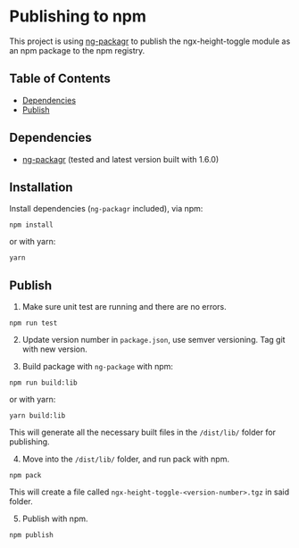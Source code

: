 # Publishing to npm

This project is using [ng-packagr](https://github.com/dherges/ng-packagr) to publish the ngx-height-toggle module as an npm package to the npm registry.

## Table of Contents

- [Dependencies](#dependencies)
- [Publish](#publish)

## Dependencies
* [ng-packagr](https://github.com/dherges/ng-packagr) (tested and latest version built with 1.6.0)

## Installation
Install dependencies (`ng-packagr` included), via npm:
```shell
npm install
```
or with yarn:
```shell
yarn
```

## Publish

1) Make sure unit test are running and there are no errors.
```shell
npm run test
```

2) Update version number in `package.json`, use semver versioning. Tag git with new version.

3) Build package with `ng-package` with npm:
```shell
npm run build:lib
```
or with yarn:
```shell
yarn build:lib
```
This will generate all the necessary built files in the `/dist/lib/` folder for publishing.

4) Move into the `/dist/lib/` folder, and run pack with npm.
```shell
npm pack
```
This will create a file called `ngx-height-toggle-<version-number>.tgz` in said folder.

5) Publish with npm.
```shell
npm publish
```
